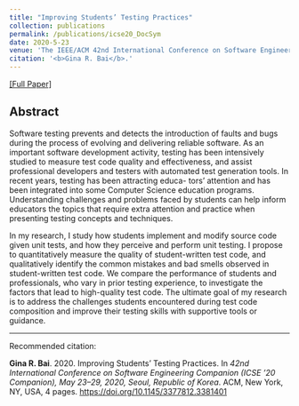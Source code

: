 ```yaml
---
title: "Improving Students’ Testing Practices"
collection: publications
permalink: /publications/icse20_DocSym
date: 2020-5-23
venue: 'The IEEE/ACM 42nd International Conference on Software Engineering: Doctoral Symposium <b>ICSE 2020</b>'
citation: '<b>Gina R. Bai</b>.'
---
```

[[Full Paper]](http://ginabai.github.io/files/PaperPreprints/icse20_DocSym.pdf)

## Abstract
Software testing prevents and detects the introduction of faults and bugs during the process of evolving and delivering reliable software. As an important software development activity, testing has been intensively studied to measure test code quality and effectiveness, and assist professional developers and testers with automated test generation tools. In recent years, testing has been attracting educa- tors’ attention and has been integrated into some Computer Science education programs. Understanding challenges and problems faced by students can help inform educators the topics that require extra attention and practice when presenting testing concepts and techniques.

In my research, I study how students implement and modify source code given unit tests, and how they perceive and perform unit testing. I propose to quantitatively measure the quality of student-written test code, and qualitatively identify the common mistakes and bad smells observed in student-written test code. We compare the performance of students and professionals, who vary in prior testing experience, to investigate the factors that lead to high-quality test code. The ultimate goal of my research is to address the challenges students encountered during test code composition and improve their testing skills with supportive tools or guidance.

---
Recommended citation: 

**Gina R. Bai**. 2020. Improving Students’ Testing Practices. In <i>42nd International Conference on Software Engineering Companion (ICSE ’20 Companion), May 23–29, 2020, Seoul, Republic of Korea</i>. ACM, New York, NY, USA, 4 pages. https://doi.org/10.1145/3377812.3381401
